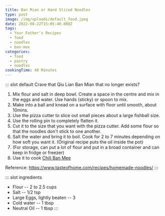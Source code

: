 ```yaml
---
title: Ban Mian or Hand Sliced Noodles
type: post
image: /img/uploads/default_food.jpeg
date: 2022-08-22T15:05:40.088Z
tags:
  - Your Father's Recipes
  - food
  - noodles
  - ban-mee
categories:
  - food
  - pastry
  - noodles
cookingTime: 40 Minutes
---
```

::: slot default
Crave that Qiu Lian Ban Mian that no longer exists? 
<!-- more -->
1. Mix flour and salt in deep bowl. Create a space in the centre and mix in the eggs and water. Use hands (sticky) or spoon to mix.
2. Make into a ball and knead on a surface with floor until smooth, about 10mins. 
3. Use the pizza cutter to slice out small pieces about a large fishball size.
4. Use the rolling pin to completely flatten it.
5. Cut it to the size that you want with the pizza cutter. Add some flour so that the noodles don't stick to one another.
6. Salt the water and bring it to boil. Cook for 2 to 7 minutes depending on how soft you want it. (Original recipe puts the oil inside the pot)
7. (For storage, can put a lot of flour and put in a broad container and can keep in fridge or freezer)
8. Use it to cook [Chili Ban Mee](/posts/kl-chili-ban-mee.html)

Reference: https://www.tasteofhome.com/recipes/homemade-noodles/
:::

::: slot ingredients
- Flour -- 2 to 2.5 cups
- Salt -- 1/2 tsp
- Large Eggs, lightly beaten -- 3
- Cold water -- 1 tbsp
- Neutral Oil -- 1 tbsp
:::